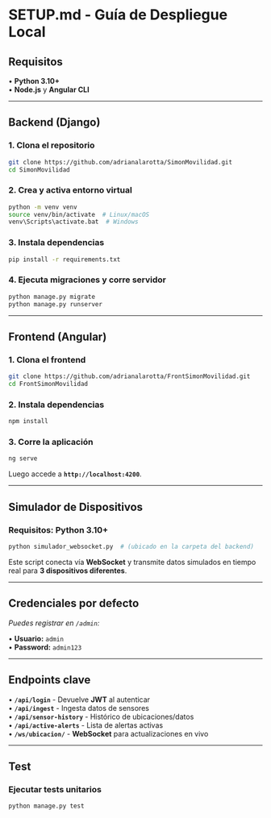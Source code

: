 # SETUP.md - Guía de Despliegue Local

## Requisitos

• **Python 3.10+**  
• **Node.js** y **Angular CLI**  

---

## Backend (Django)

### 1. Clona el repositorio

```bash
git clone https://github.com/adrianalarotta/SimonMovilidad.git
cd SimonMovilidad
```

### 2. Crea y activa entorno virtual

```bash
python -m venv venv
source venv/bin/activate  # Linux/macOS
venv\Scripts\activate.bat  # Windows
```

### 3. Instala dependencias

```bash
pip install -r requirements.txt
```

### 4. Ejecuta migraciones y corre servidor

```bash
python manage.py migrate
python manage.py runserver
```

---

## Frontend (Angular)

### 1. Clona el frontend

```bash
git clone https://github.com/adrianalarotta/FrontSimonMovilidad.git
cd FrontSimonMovilidad
```

### 2. Instala dependencias

```bash
npm install
```

### 3. Corre la aplicación

```bash
ng serve
```

Luego accede a **`http://localhost:4200`**.

---

## Simulador de Dispositivos

### Requisitos: Python 3.10+

```bash
python simulador_websocket.py  # (ubicado en la carpeta del backend)
```

Este script conecta vía **WebSocket** y transmite datos simulados en tiempo real para **3 dispositivos diferentes**.

---

## Credenciales por defecto

*Puedes registrar en `/admin`:*

• **Usuario:** `admin`  
• **Password:** `admin123`  

---

## Endpoints clave

• **`/api/login`** - Devuelve **JWT** al autenticar  
• **`/api/ingest`** - Ingesta datos de sensores  
• **`/api/sensor-history`** - Histórico de ubicaciones/datos  
• **`/api/active-alerts`** - Lista de alertas activas  
• **`/ws/ubicacion/`** - **WebSocket** para actualizaciones en vivo  

---

## Test

### Ejecutar tests unitarios

```bash
python manage.py test
```